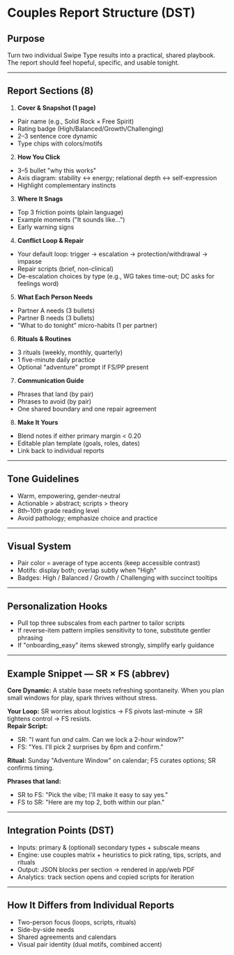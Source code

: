# Couples Report Structure (DST)

## Purpose
Turn two individual Swipe Type results into a practical, shared playbook. The report should feel hopeful, specific, and usable tonight.

---

## Report Sections (8)

1) **Cover & Snapshot (1 page)**
- Pair name (e.g., Solid Rock × Free Spirit)
- Rating badge (High/Balanced/Growth/Challenging)
- 2–3 sentence core dynamic
- Type chips with colors/motifs

2) **How You Click**
- 3–5 bullet "why this works"
- Axis diagram: stability ↔ energy; relational depth ↔ self-expression
- Highlight complementary instincts

3) **Where It Snags**
- Top 3 friction points (plain language)
- Example moments ("It sounds like…")
- Early warning signs

4) **Conflict Loop & Repair**
- Your default loop: trigger → escalation → protection/withdrawal → impasse
- Repair scripts (brief, non-clinical)
- De-escalation choices by type (e.g., WG takes time-out; DC asks for feelings word)

5) **What Each Person Needs**
- Partner A needs (3 bullets)
- Partner B needs (3 bullets)
- "What to do tonight" micro-habits (1 per partner)

6) **Rituals & Routines**
- 3 rituals (weekly, monthly, quarterly)
- 1 five-minute daily practice
- Optional "adventure" prompt if FS/PP present

7) **Communication Guide**
- Phrases that land (by pair)
- Phrases to avoid (by pair)
- One shared boundary and one repair agreement

8) **Make It Yours**
- Blend notes if either primary margin < 0.20
- Editable plan template (goals, roles, dates)
- Link back to individual reports

---

## Tone Guidelines
- Warm, empowering, gender-neutral
- Actionable > abstract; scripts > theory
- 8th–10th grade reading level
- Avoid pathology; emphasize choice and practice

---

## Visual System
- Pair color = average of type accents (keep accessible contrast)
- Motifs: display both; overlap subtly when "High"
- Badges: High / Balanced / Growth / Challenging with succinct tooltips

---

## Personalization Hooks
- Pull top three subscales from each partner to tailor scripts
- If reverse-item pattern implies sensitivity to tone, substitute gentler phrasing
- If "onboarding_easy" items skewed strongly, simplify early guidance

---

## Example Snippet — SR × FS (abbrev)

**Core Dynamic:** A stable base meets refreshing spontaneity. When you plan small windows for play, spark thrives without stress.

**Your Loop:** SR worries about logistics → FS pivots last-minute → SR tightens control → FS resists.  
**Repair Script:**  
- SR: "I want fun *and* calm. Can we lock a 2-hour window?"  
- FS: "Yes. I'll pick 2 surprises by 6pm and confirm."

**Ritual:** Sunday "Adventure Window" on calendar; FS curates options; SR confirms timing.

**Phrases that land:**  
- SR to FS: "Pick the vibe; I'll make it easy to say yes."  
- FS to SR: "Here are my top 2, both within our plan."

---

## Integration Points (DST)
- Inputs: primary & (optional) secondary types + subscale means
- Engine: use couples matrix + heuristics to pick rating, tips, scripts, and rituals
- Output: JSON blocks per section → rendered in app/web PDF
- Analytics: track section opens and copied scripts for iteration

---

## How It Differs from Individual Reports
- Two-person focus (loops, scripts, rituals)
- Side-by-side needs
- Shared agreements and calendars
- Visual pair identity (dual motifs, combined accent)




